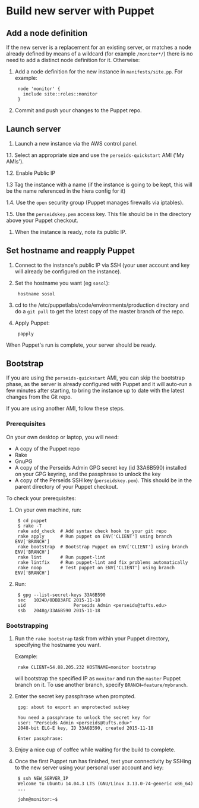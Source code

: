 # Build new server with Puppet

## Add a node definition

If the new server is a replacement for an existing server, or matches a node already defined by means of a wildcard (for example `/monitor*/`) there is no need to add a distinct node definition for it. Otherwise:

1. Add a node definition for the new instance in `manifests/site.pp`. For example:

        node 'monitor' {
          include site::roles::monitor
        }

    
1. Commit and push your changes to the Puppet repo.

## Launch server

1. Launch a new instance via the AWS control panel. 

  1.1. Select an appropriate size and use the `perseids-quickstart` AMI ('My AMIs'). 
  
  1.2. Enable Public IP
  
  1.3  Tag the instance with a name (if the instance is going to be kept, this will be the name referenced in the hiera config for it)
  
  1.4. Use the `open` security group (Puppet manages firewalls via iptables). 
  
  1.5. Use the `perseidskey.pem` access key. This file should be in the directory above your Puppet checkout.

1. When the instance is ready, note its public IP. 

## Set hostname and reapply Puppet

1. Connect to the instance's public IP via SSH (your user account and key will already be configured on the instance).

1. Set the hostname you want (eg `sosol`):

        hostname sosol
1. cd to the /etc/puppetlabs/code/environments/production directory and do a `git pull` to get the latest copy of the master branch of the repo.

1. Apply Puppet:

        papply

When Puppet's run is complete, your server should be ready.

## Bootstrap

If you are using the `perseids-quickstart` AMI, you can skip the bootstrap phase, as the server is already configured with Puppet and it will auto-run a few minutes after starting, to bring the instance up to date with the latest changes from the Git repo.

If you are using another AMI, follow these steps.

### Prerequisites

On your own desktop or laptop, you will need:

 * A copy of the Puppet repo
 * Rake
 * GnuPG
 * A copy of the Perseids Admin GPG secret key (id 33A6B590) installed on your GPG keyring, and the passphrase to unlock the key
 * A copy of the Perseids SSH key (`perseidskey.pem`). This should be in the parent directory of your Puppet checkout.

To check your prerequisites:

1. On your own machine, run:

		$ cd puppet
		$ rake -T
		rake add_check  # Add syntax check hook to your git repo
		rake apply      # Run puppet on ENV['CLIENT'] using branch ENV['BRANCH']
		rake bootstrap  # Bootstrap Puppet on ENV['CLIENT'] using branch ENV['BRANCH']
		rake lint       # Run puppet-lint
		rake lintfix    # Run puppet-lint and fix problems automatically
		rake noop       # Test puppet on ENV['CLIENT'] using branch ENV['BRANCH']

1. Run:

		$ gpg --list-secret-keys 33A6B590
		sec   1024D/0DBB3AFE 2015-11-18
		uid                  Perseids Admin <perseids@tufts.edu>
		ssb   2048g/33A6B590 2015-11-18

### Bootstrapping

1. Run the `rake bootstrap` task from within your Puppet directory, specifying the hostname you want.

    Example:

        rake CLIENT=54.88.205.232 HOSTNAME=monitor bootstrap

    will bootstrap the specified IP as `monitor` and run the `master` Puppet
    branch on it. To use another branch, specify `BRANCH=feature/mybranch`.

1. Enter the secret key passphrase when prompted.

        gpg: about to export an unprotected subkey

        You need a passphrase to unlock the secret key for
        user: "Perseids Admin <perseids@tufts.edu>"
        2048-bit ELG-E key, ID 33A6B590, created 2015-11-18

        Enter passphrase:

1. Enjoy a nice cup of coffee while waiting for the build to complete.

1. Once the first Puppet run has finished, test your connectivity by SSHing to the new server using your personal user account and key:

        $ ssh NEW_SERVER_IP
        Welcome to Ubuntu 14.04.3 LTS (GNU/Linux 3.13.0-74-generic x86_64)
        ...

        john@monitor:~$
